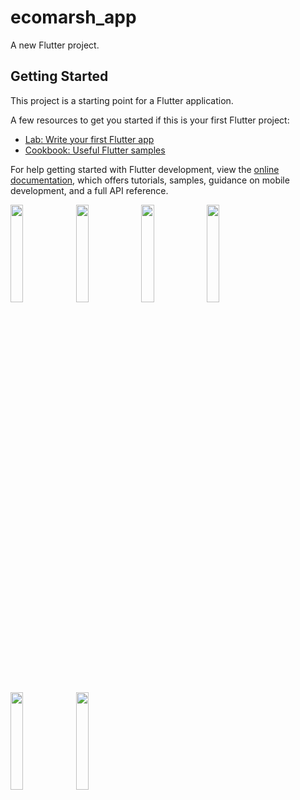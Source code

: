 # ecomarsh_app

A new Flutter project.

## Getting Started

This project is a starting point for a Flutter application.

A few resources to get you started if this is your first Flutter project:

- [Lab: Write your first Flutter app](https://docs.flutter.dev/get-started/codelab)
- [Cookbook: Useful Flutter samples](https://docs.flutter.dev/cookbook)

For help getting started with Flutter development, view the
[online documentation](https://docs.flutter.dev/), which offers tutorials,
samples, guidance on mobile development, and a full API reference.

<p>
      <img src="https://user-images.githubusercontent.com/113762162/233252134-d4a4dcc5-b960-4f22-87cc-f0fffbdeb468.png" hight="20%". width="20%">
      <img src="https://user-images.githubusercontent.com/113762162/233252139-a2126d3a-15f3-4324-9bff-a50b7b4332db.png" hight="20%". width="20%">
      <img src="https://user-images.githubusercontent.com/113762162/233252157-f55b9f94-037a-48a1-adc9-abfa7c5f0a0a.png" hight="20%". width="20%">
      <img src="https://user-images.githubusercontent.com/113762162/233252164-30240b32-bd1d-4ba5-91e1-6e02ef4d0a1a.png" hight="20%". width="20%">
      <img src="https://user-images.githubusercontent.com/113762162/233252174-3bfa7efb-3b89-4745-b77a-a1f550c00a90.png" hight="20%". width="20%">
      <img src="https://user-images.githubusercontent.com/113762162/233252183-cd0e4f14-ade8-4c28-b4bf-f848e0b670ed.png" hight="20%". width="20%">
</p>
